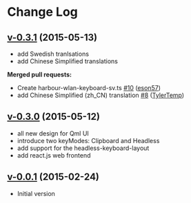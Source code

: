 # Change Log

## [v-0.3.1](https://github.com/abertschi/sailfish-wlan-keyboard/tree/v-0-3-1) (2015-05-13)

- add Swedish tranlsations
- add Chinese Simplified translations

**Merged pull requests:**

- Create harbour-wlan-keyboard-sv.ts [\#10](https://github.com/abertschi/sailfish-wlan-keyboard/pull/10) ([eson57](https://github.com/eson57))
- add Chinese Simplified \(zh\_CN\) translation [\#8](https://github.com/abertschi/sailfish-wlan-keyboard/pull/8) ([TylerTemp](https://github.com/TylerTemp))

## [v-0.3.0](https://github.com/abertschi/sailfish-wlan-keyboard/tree/v-0.3.0) (2015-05-12)

- all new design for Qml UI
- introduce two keyModes: Clipboard and Headless
- add support for the headless-keyboard-layout
- add react.js web frontend

## [v-0.0.1](https://github.com/abertschi/sailfish-wlan-keyboard/tree/v-0.0.1) (2015-02-24)

- Initial version
